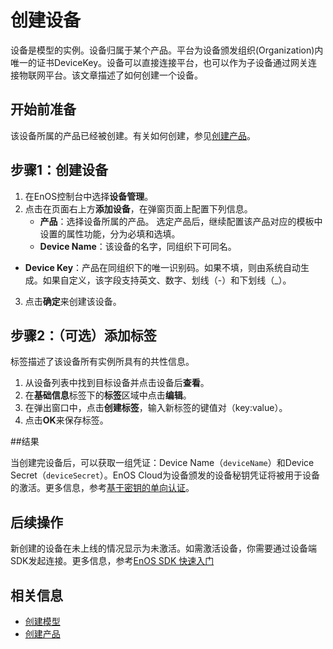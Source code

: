 # 创建设备

设备是模型的实例。设备归属于某个产品。平台为设备颁发组织(Organization)内唯一的证书DeviceKey。设备可以直接连接平台，也可以作为子设备通过网关连接物联网平台。该文章描述了如何创建一个设备。

## 开始前准备<beforestart>

该设备所属的产品已经被创建。有关如何创建，参见[创建产品](creating_product)。

## 步骤1：创建设备<createdevice>

1. 在EnOS控制台中选择**设备管理**。
2. 点击在页面右上方**添加设备**，在弹窗页面上配置下列信息。
   - **产品**：选择设备所属的产品。
    选定产品后，继续配置该产品对应的模板中设置的属性功能，分为必填和选填。
   - **Device Name**：该设备的名字，同组织下可同名。
  - **Device Key**：产品在同组织下的唯一识别码。如果不填，则由系统自动生成。如果自定义，该字段支持英文、数字、划线（-）和下划线（_）。

3. 点击**确定**来创建该设备。

## 步骤2：（可选）添加标签<addtag>

标签描述了该设备所有实例所具有的共性信息。

1. 从设备列表中找到目标设备并点击设备后**查看**。
2. 在**基础信息**标签下的**标签**区域中点击**编辑**。
3. 在弹出窗口中，点击**创建标签**，输入新标签的键值对（key:value）。
4. 点击**OK**来保存标签。

##结果<result>

当创建完设备后，可以获取一组凭证：Device Name（`deviceName`）和Device Secret（`deviceSecret`）。EnOS Cloud为设备颁发的设备秘钥凭证将被用于设备的激活。更多信息，参考[基于密钥的单向认证](../secretbased_authentication)。

## 后续操作<followup>

新创建的设备在未上线的情况显示为未激活。如需激活设备，你需要通过设备端SDK发起连接。更多信息，参考[EnOS SDK 快速入门](https://docs.envisioniot.com/docs/app-development/zh_CN/latest/gettingstarted_sdk.html)

## 相关信息<information>

- [创建模型](creating_model)
- [创建产品](creating_product)
